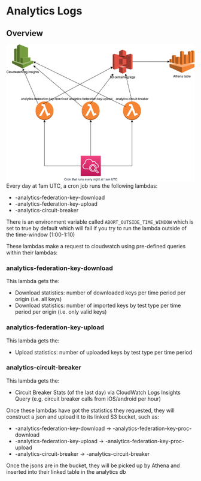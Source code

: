 # Analytics Logs

## Overview
![Analytics Logs Overview](analytics-logs-overview.png "Analytics Logs Overview")
Every day at 1am UTC, a cron job runs the following lambdas:
* <environment>-analytics-federation-key-download
* <environment>-analytics-federation-key-upload
* <environment>-analytics-circuit-breaker

There is an environment variable called `ABORT_OUTSIDE_TIME_WINDOW` which is set to true by default which will fail if you try to run the lambda outside of the time-window (1:00-1:10)

These lambdas make a request to cloudwatch using pre-defined queries within their lambdas:

### analytics-federation-key-download
This lambda gets the:
* Download statistics: number of downloaded keys per time period per origin (i.e. all keys)
* Download statistics: number of imported keys by test type per time period per origin (i.e. only valid keys)

### analytics-federation-key-upload
This lambda gets the:
* Upload statistics: number of uploaded keys by test type per time period

### analytics-circuit-breaker
This lambda gets the:
* Circuit Breaker Stats (of the last day) via CloudWatch Logs Insights Query (e.g. circuit breaker calls from iOS/android per hour)

Once these lambdas have got the statistics they requested, they will construct a json and upload it to its linked S3 bucket, such as:
* <environment>-analytics-federation-key-download -> <environment>-analytics-federation-key-proc-download
* <environment>-analytics-federation-key-upload -> <environment>-analytics-federation-key-proc-upload
* <environment>-analytics-circuit-breaker -> <environment>-analytics-circuit-breaker

Once the jsons are in the bucket, they will be picked up by Athena and inserted into their linked table in the analytics db


